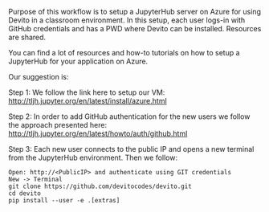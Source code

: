 Purpose of this workflow is to setup a JupyterHub server on Azure for using Devito in a classroom environment.
In this setup, each user logs-in with GitHub credentials and has a PWD where Devito can be installed. Resources are shared.

You can find a lot of resources and how-to tutorials on how to setup a JupyterHub for your application on Azure.

Our suggestion is:

Step 1:
We follow the link here to setup our VM:
http://tljh.jupyter.org/en/latest/install/azure.html

Step 2:
In order to add GitHub authentication for the new users we follow the approach presented here:
http://tljh.jupyter.org/en/latest/howto/auth/github.html

Step 3:
Each new user connects to the public IP and opens a new terminal from the JupyterHub environment.
Then we follow:
```
Open: http://<PublicIP> and authenticate using GIT credentials
New -> Terminal
git clone https://github.com/devitocodes/devito.git
cd devito
pip install --user -e .[extras]
```
